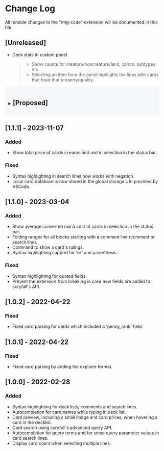 # Change Log

All notable changes to the "mtg-code" extension will be documented in this file.

## [Unreleased]
<!-- The `blockquote`s under the `li` are just notes for development. They may or may not be included in the release's changelog. -->
- Deck stats in custom panel
  > * Show counts for creature/noncreature/land, colors, subtypes, etc.
  > * Selecting an item from the panel highlights the lines with cards that have that property/quality.

<!-- collapsible "proposed features" section -->
<style>
  details {
    --clr-bg: #B1C2D3;
    background-color: rgb(from var(--clr-bg) r g b / 0.1);
    padding: 0.75em;
    margin-bottom: 1em;
    summary h2 {
      display: inline-block;
    }
  }
</style>
<details>
<summary>

## [Proposed]
</summary>

### Add
- Recognition for deck files vs. scratch.
- Conversion between different deck formats.
- Deck legality checking
- Action to upload deck to deckbuilding site.
  > On success, append a comment to the deck file with a link to the online decklist, if possible.
- Action to open a scryfall search in the browser
- Action to open a card in Gatherer. (and other search engines? are there any?)
- Ability to set "search context" when deckbuilding
  > i.e. set options for `format`, `colors`, etc. that would be included in all searches made from the current deck file's editor.
- "Code Suggestion" actions (`Ctrl + .`) that would trigger searches for related cards.
  > Examples: Other red cards, Other 1 mv cards, Other cards with flying.
- Other deck views, i.e. show images in fanned-out stacks by mana cost with badges showing the number of copies of that card.
- Simplified deck probability info (probably another custom panel).
  > * Initially, this would ignore card draw, ramp, and other resource requirements (e.g. needing a creature to tap so the land makes mana of any color).
  > * The model should take into account if the land comes into play tapped.
  > * **Probabilities to compute:**
  >   * ***P**(drawing CARDNAME by turn X)*
  >   * ***P**(drawing CARDNAME by turn X && having enough mana to cast it)*
- Parse card info and replace the symbol text with the pictograph/svg.
  > * [Table of symbols](https://scryfall.com/docs/api/colors)
  > * [`/symbology` API](https://scryfall.com/docs/api/card-symbols/all)
- Localization settings: language, currency
- Card sorting actions
  > Intended for decklists

### Change
- Make the card info decorations in the editor less distracting (IMHO)
  > * Make the info on a "focused" card bright (i.e. line of current cursor or mouse hover). For all others (unfocused), turn the color alpha way down or hide it.
  > * Use a smaller font. Possibly show the info above the card name (like the "Search Cards," but not a button).
  >
  > Other possible changes:
  > * Settings to toggle showing card info only on focused line or on all lines.
  > * ***Alternative:*** Don't show card info in editor. Instead, show it in a custom "card info" panel.
  > * Perhaps having settings to select fields included in the inline info and also having a custom panel with all card details would make the most sense.
- Use a `HEAD` request with the `If-None-Match` header using a saved `ETag` to check for stale cached resources.
- Wrap scryfall API in a `class` to encapsulate the process of requesting, checking cache(s), and parsing responses.

<!-- ### Deprecate -->

<!-- ### Remove -->

<!-- ### Fix -->

<!-- ### Security -->

</details>

## [1.1.1] - 2023-11-07
### Added
- Show total price of cards in euros and usd in selection in the status bar.

### Fixed
- Syntax highlighting in search lines now works with negation.
- Local card database is now stored in the global storage URI provided by VSCode.

## [1.1.0] - 2023-03-04
### Added
- Show average converted mana cost of cards in selection in the status bar.
- Folding ranges for all blocks starting with a comment line (comment or search line).
- Command to show a card's rulings.
- Syntax highlighting support for *'or'* and parenthesis.

### Fixed
- Syntax highlighting for quoted fields.
- Prevent the extension from breaking in case new fields are added to scryfall's API.

## [1.0.2] - 2022-04-22
### Fixed
- Fixed card parsing for cards which included a 'penny_rank' field.


## [1.0.1] - 2022-04-22
### Fixed
- Fixed card parsing by adding the explorer format.

## [1.0.0] - 2022-02-28
### Added
- Syntax highlighting for deck lists, comments and search lines.
- Autocompletion for card names while typing in deck list.
- Card preview, including a small image and card prices, when hovering a card in the decklist.
- Card search using scryfall's advanced query API.
- Autocompletion for query terms and for some query parameter values in card search lines.
- Display card count when selecting multiple lines.
